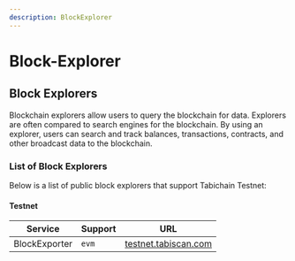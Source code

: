 ```yaml
---
description: BlockExplorer
---
```


# Block-Explorer

## Block Explorers

Blockchain explorers allow users to query the blockchain for data. Explorers are often compared to search engines for the blockchain. By using an explorer, users can search and track balances, transactions, contracts, and other broadcast data to the blockchain.

### List of Block Explorers

Below is a list of public block explorers that support Tabichain Testnet:

#### Testnet

| Service       | Support | URL                                                   |
| ------------- | ------- | ----------------------------------------------------- |
| BlockExporter | `evm`   | [testnet.tabiscan.com](https://testnet.tabiscan.com/) |
